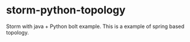 # storm-python-topology
Storm with java + Python bolt example.
This is a example of spring based topology. 
